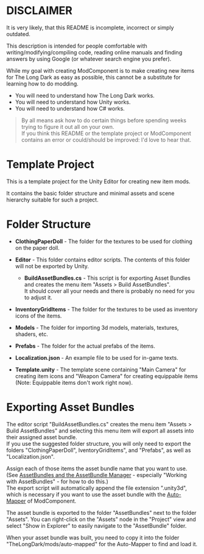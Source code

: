 # DISCLAIMER

It is very likely, that this README is incomplete, incorrect or simply outdated.

This description is intended for people comfortable with writing/modifying/compiling code, reading online manuals and finding answers by using Google (or whatever search engine you prefer).

While my goal with creating ModComponent is to make creating new items for The Long Dark as easy as possible, this cannot be a substitute for learning how to do modding.

* You will need to understand how The Long Dark works.
* You will need to understand how Unity works.
* You will need to understand how C# works.

> By all means ask how to do certain things before spending weeks trying to figure it out all on your own.  
> If you think this README or the template project or ModComponent contains an error or could/should be improved: I'd love to hear that.

# Template Project

This is a template project for the Unity Editor for creating new item mods.

It contains the basic folder structure and minimal assets and scene hierarchy suitable for such a project.


# Folder Structure

- **ClothingPaperDoll** - The folder for the textures to be used for clothing on the paper doll.

- **Editor** - This folder contains editor scripts. The contents of this folder will not be exported by Unity.
  - **BuildAssetBundles.cs** - This script is for exporting Asset Bundles and creates the menu item "Assets > Build AssetBundles".  
It should cover all your needs and there is probably no need for you to adjust it.

- **InventoryGridItems** - The folder for the textures to be used as inventory icons of the items.

- **Models** - The folder for importing 3d models, materials, textures, shaders, etc.

- **Prefabs** - The folder for the actual prefabs of the items.

- **Localization.json** - An example file to be used for in-game texts.

- **Template.unity** - The template scene containing "Main Camera" for creating item icons and "Weapon Camera" for creating equippable items (Note: Equippable items don't work right now).


# Exporting Asset Bundles

The editor script "BuildAssetBundles.cs" creates the menu item "Assets > Build AssetBundles" and selecting this menu item will export all assets into their assigned asset bundle.  
If you use the suggested folder structure, you will only need to export the folders "ClothingPaperDoll", IventoryGridItems", and "Prefabs", as well as "Localization.json".

Assign each of those items the asset bundle name that you want to use. (See [AssetBundles and the AssetBundle Manager](https://unity3d.com/learn/tutorials/topics/scripting/assetbundles-and-assetbundle-manager) - especially "Working with AssetBundles" - for how to do this.)  
The export script will automatically append the file extension ".unity3d", which is necessary if you want to use the asset bundle with the [Auto-Mapper](https://github.com/WulfMarius/ModComponent/wiki/Auto-Mapper) of ModComponent.

The asset bundle is exported to the folder "AssetBundles" next to the folder "Assets". You can right-click on the "Assets" node in the "Project" view and select "Show in Explorer" to easily navigate to the "AssetBundle" folder.

When your asset bundle was built, you need to copy it into the folder "TheLongDark/mods/auto-mapped" for the Auto-Mapper to find and load it.
